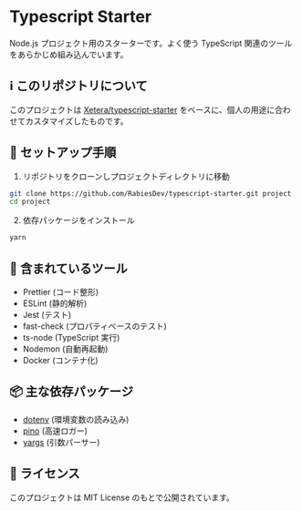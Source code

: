 # Typescript Starter

Node.js プロジェクト用のスターターです。よく使う TypeScript 関連のツールをあらかじめ組み込んでいます。

## ℹ️ このリポジトリについて

このプロジェクトは [Xetera/typescript-starter](https://github.com/Xetera/typescript-starter) をベースに、個人の用途に合わせてカスタマイズしたものです。

## 🚀 セットアップ手順

1. リポジトリをクローンしプロジェクトディレクトリに移動

```bash
git clone https://github.com/RabiesDev/typescript-starter.git project
cd project
```

2. 依存パッケージをインストール

```bash
yarn
```

## 🔧 含まれているツール

- Prettier (コード整形)
- ESLint (静的解析)
- Jest (テスト)
- fast-check (プロパティベースのテスト)
- ts-node (TypeScript 実行)
- Nodemon (自動再起動)
- Docker (コンテナ化)

## 📦 主な依存パッケージ

- [dotenv](https://github.com/motdotla/dotenv) (環境変数の読み込み)
- [pino](https://github.com/pinojs/pino) (高速ロガー)
- [yargs](https://github.com/yargs/yargs) (引数パーサー)

## 📄 ライセンス

このプロジェクトは MIT License のもとで公開されています。
